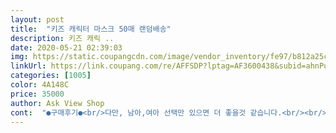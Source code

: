 ```yaml
---
layout: post 
title:  "키즈 캐릭터 마스크 50매 랜덤배송" 
description: 키즈 캐릭 ..
date: 2020-05-21 02:39:03 
img: https://static.coupangcdn.com/image/vendor_inventory/fe97/b812a25c0f070fd75c47e7abb792ac01f966153c69a5983a488e6f5b88bd.jpg 
linkUrl: https://link.coupang.com/re/AFFSDP?lptag=AF3600438&subid=ahnPublicAsk&pageKey=1540099695&itemId=2638275804&vendorItemId=70629127200&traceid=V0-113-41807ae4af229ba3 
categories: [1005] 
color: 4A148C 
price: 35000 
author: Ask View Shop 
cont:  "●구매후기●<br/>다만, 남아,여아 선택만 있으면 더 좋을것 같습니다.<br/><br/>두께도 적당하고 초등2학년 남아 사이즈 괜챦습니다.<br/><br/>좀더 더워지면 아껴두었다가 잘 쓸것 같아요<br/>" 
---
```

